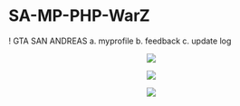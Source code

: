 # SA-MP-PHP-WarZ

! GTA SAN ANDREAS 
a. myprofile
b. feedback
c. update log


<p align="center"><img src="https://github.com/getsolaris/SA-MP-PHP-WarZ/blob/master/myprofile.png"></p>
<p align="center"><img src="https://github.com/getsolaris/SA-MP-PHP-WarZ/blob/master/feedback.png"></p>
<p align="center"><img src="https://github.com/getsolaris/SA-MP-PHP-WarZ/blob/master/up_log.png"></p>
